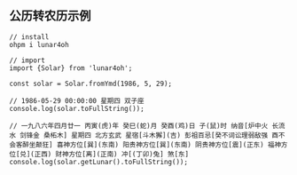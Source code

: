 ## 公历转农历示例

    // install
    ohpm i lunar4oh
     
    // import
    import {Solar} from 'lunar4oh';
     
    const solar = Solar.fromYmd(1986, 5, 29);
     
    // 1986-05-29 00:00:00 星期四 双子座
    console.log(solar.toFullString());
     
    // 一九八六年四月廿一 丙寅(虎)年 癸巳(蛇)月 癸酉(鸡)日 子(鼠)时 纳音[炉中火 长流水 剑锋金 桑柘木] 星期四 北方玄武 星宿[斗木獬](吉) 彭祖百忌[癸不词讼理弱敌强 酉不会客醉坐颠狂] 喜神方位[巽](东南) 阳贵神方位[巽](东南) 阴贵神方位[震](正东) 福神方位[兑](正西) 财神方位[离](正南) 冲[(丁卯)兔] 煞[东]
    console.log(solar.getLunar().toFullString());

